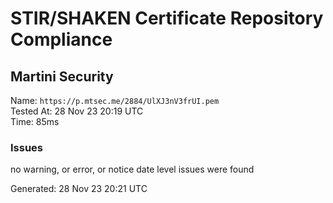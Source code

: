 # STIR/SHAKEN Certificate Repository Compliance

## Martini Security

Name: `https://p.mtsec.me/2884/UlXJ3nV3frUI.pem`\
Tested At: 28 Nov 23 20:19 UTC\
Time: 85ms

### Issues

no warning, or error, or notice date level issues were found

Generated: 28 Nov 23 20:21 UTC